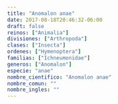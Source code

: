 ```yaml
---
title: "Anomalon anae"
date: 2017-08-18T20:46:32-06:00
draft: false
reinos: ["Animalia"]
divisiones: ["Arthropoda"]
clases: ["Insecta"]
ordenes: ["Hymenoptera"]
familias: ["Ichneumonidae"]
generos: ["Anomalon"]
especie: "anae"
nombre_cientifico: "Anomalon anae"
nombre_comun: ""
nombre_ingles: ""
---
```

